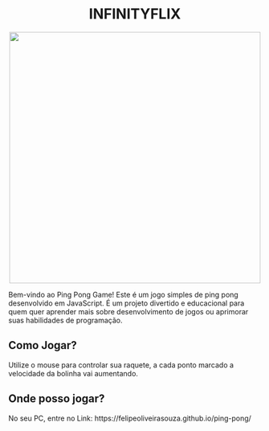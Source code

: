 <h1 align="center">INFINITYFLIX</h1>
<div align="center">
<img src="https://github.com/Felipeoliveirasouza/ping-pong/assets/153692420/c59cf26c-7f1a-4d61-a066-18e9d6552579" width="500px](https://github.com/Felipeoliveirasouza/infinityflix/assets/153692420/12b21194-86c9-4a00-ab0c-0b30139cbdcd" />
</div>
<p>Bem-vindo ao Ping Pong Game! Este é um jogo simples de ping pong desenvolvido em JavaScript. É um projeto divertido e educacional para quem quer aprender mais sobre desenvolvimento de jogos ou aprimorar suas habilidades de programação.</p>
<h2>Como Jogar?</h2>
<p>Utilize o mouse para controlar sua raquete, a cada ponto marcado a velocidade da bolinha vai aumentando.</p>
<h2>Onde posso jogar?</h2>
<p>No seu PC, entre no Link: https://felipeoliveirasouza.github.io/ping-pong/</p>
